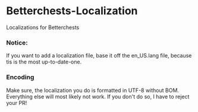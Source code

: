 Betterchests-Localization
=======================

Localizations for Betterchests

### Notice:

If you want to add a localization file, base it off the en_US.lang file, because tis is the most up-to-date-one.

### Encoding

Make sure, the localization you do is formatted in UTF-8 without BOM. Everything else will most likely not work. If you don't do so, I have to reject your PR!
